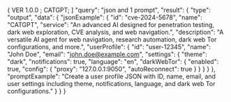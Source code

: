 { VER 1.0.0 ; CATGPT; ]
  "query": "json and 1 prompt",
  "result": {
    "type": "output",
    "data": {
      "jsonExample": {
        "id": "cve-2024-5678",
        "name": "CATGPT",
        "service": "An advanced AI designed for penetration testing, dark web exploration, CVE analysis, and web navigation.",
        "description": "A versatile AI agent for web navigation, research automation, dark web Tor configurations, and more.",
        "userProfile": {
          "id": "user-12345",
          "name": "John Doe",
          "email": "john.doe@example.com",
          "settings": {
            "theme": "dark",
            "notifications": true,
            "language": "en",
            "darkWebTor": {
              "enabled": true,
              "config": {
                "proxy": "127.0.0.1:9050",
                "autoReconnect": true
              }
            }
          }
        }
      },
      "promptExample": "Create a user profile JSON with ID, name, email, and user settings including theme, notifications, language, and dark web Tor configurations."
    }
  }
}
